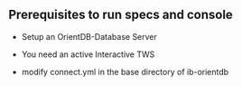 Prerequisites to run specs and console
--------------------------------------

* Setup an OrientDB-Database Server

* You need an active Interactive TWS 

* modify connect.yml in the base directory of ib-orientdb


